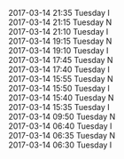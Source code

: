 2017-03-14 21:35 Tuesday  I  
2017-03-14 21:15 Tuesday  N  
2017-03-14 21:10 Tuesday  I  
2017-03-14 19:15 Tuesday  N  
2017-03-14 19:10 Tuesday  I  
2017-03-14 17:45 Tuesday  N  
2017-03-14 17:40 Tuesday  I  
2017-03-14 15:55 Tuesday  N  
2017-03-14 15:50 Tuesday  I  
2017-03-14 15:40 Tuesday  N  
2017-03-14 15:35 Tuesday  I  
2017-03-14 09:50 Tuesday  N  
2017-03-14 06:40 Tuesday  I  
2017-03-14 06:35 Tuesday  N  
2017-03-14 06:30 Tuesday  I  
